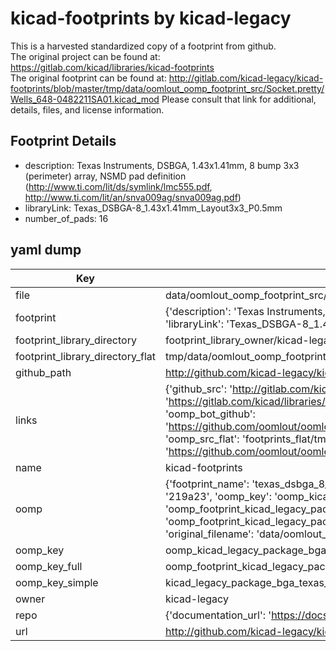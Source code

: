 # kicad-footprints by kicad-legacy  
This is a harvested standardized copy of a footprint from github.  
The original project can be found at:  
https://gitlab.com/kicad/libraries/kicad-footprints  
The original footprint can be found at:
http://gitlab.com/kicad-legacy/kicad-footprints/blob/master/tmp/data/oomlout_oomp_footprint_src/Socket.pretty/Wells_648-0482211SA01.kicad_mod
Please consult that link for additional, details, files, and license information.  
## Footprint Details
* description: Texas Instruments, DSBGA, 1.43x1.41mm, 8 bump 3x3 (perimeter) array, NSMD pad definition (http://www.ti.com/lit/ds/symlink/lmc555.pdf, http://www.ti.com/lit/an/snva009ag/snva009ag.pdf)  
* libraryLink: Texas_DSBGA-8_1.43x1.41mm_Layout3x3_P0.5mm  
* number_of_pads: 16  
## yaml dump  
| Key | Value |  
| --- | --- |  
| file | data/oomlout_oomp_footprint_src/kicad-footprints/Package_BGA.pretty/Texas_DSBGA-8_1.43x1.41mm_Layout3x3_P0.5mm.kicad_mod |  
| footprint | {'description': 'Texas Instruments, DSBGA, 1.43x1.41mm, 8 bump 3x3 (perimeter) array, NSMD pad definition (http://www.ti.com/lit/ds/symlink/lmc555.pdf, http://www.ti.com/lit/an/snva009ag/snva009ag.pdf)', 'libraryLink': 'Texas_DSBGA-8_1.43x1.41mm_Layout3x3_P0.5mm', 'number_of_pads': 16} |  
| footprint_library_directory | footprint_library_owner/kicad-legacy_kicad-footprints |  
| footprint_library_directory_flat | tmp/data/oomlout_oomp_footprint_src/footprints_flat/kicad_legacy_package_bga_texas_dsbga_8_1_43x1_41mm_layout3x3_p0_5mm/working |  
| github_path | http://github.com/kicad-legacy/kicad-footprints/blob/master/tmp/data/oomlout_oomp_footprint_src/Package_BGA.pretty/Texas_DSBGA-8_1.43x1.41mm_Layout3x3_P0.5mm.kicad_mod |  
| links | {'github_src': 'http://gitlab.com/kicad-legacy/kicad-footprints/blob/master/tmp/data/oomlout_oomp_footprint_src/Socket.pretty/Wells_648-0482211SA01.kicad_mod', 'github_src_repo': 'https://gitlab.com/kicad/libraries/kicad-footprints', 'oomp_bot': 'tmp/data/oomlout_oomp_footprint_src/footprints/kicad_legacy_package_bga_texas_dsbga_8_1_43x1_41mm_layout3x3_p0_5mm/working', 'oomp_bot_github': 'https://github.com/oomlout/oomlout_oomp_footprint_bot/tree/main/tmp/data/oomlout_oomp_footprint_src/footprints/kicad_legacy_package_bga_texas_dsbga_8_1_43x1_41mm_layout3x3_p0_5mm/working', 'oomp_src_flat': 'footprints_flat/tmp/data/oomlout_oomp_footprint_src/footprints_flat/kicad_legacy_package_bga_texas_dsbga_8_1_43x1_41mm_layout3x3_p0_5mm/working', 'oomp_src_flat_github': 'https://github.com/oomlout/oomlout_oomp_footprint_src/tree/main/tmp/data/oomlout_oomp_footprint_src/footprints_flat/kicad_legacy_package_bga_texas_dsbga_8_1_43x1_41mm_layout3x3_p0_5mm/working'} |  
| name | kicad-footprints |  
| oomp | {'footprint_name': 'texas_dsbga_8_1_43x1_41mm_layout3x3_p0_5mm', 'library_name': 'package_bga', 'md5': '219a23cd101d734aec12bd976aaa49d4', 'md5_10': '219a23cd10', 'md5_5': '219a2', 'md5_6': '219a23', 'oomp_key': 'oomp_kicad_legacy_package_bga_texas_dsbga_8_1_43x1_41mm_layout3x3_p0_5mm', 'oomp_key_extra': 'oomp_footprint_kicad_legacy_package_bga_texas_dsbga_8_1_43x1_41mm_layout3x3_p0_5mm', 'oomp_key_full': 'oomp_footprint_kicad_legacy_package_bga_texas_dsbga_8_1_43x1_41mm_layout3x3_p0_5mm_219a23', 'oomp_key_simple': 'kicad_legacy_package_bga_texas_dsbga_8_1_43x1_41mm_layout3x3_p0_5mm', 'original_filename': 'data/oomlout_oomp_footprint_src/kicad-footprints/Package_BGA.pretty/Texas_DSBGA-8_1.43x1.41mm_Layout3x3_P0.5mm.kicad_mod', 'owner_name': 'kicad_legacy'} |  
| oomp_key | oomp_kicad_legacy_package_bga_texas_dsbga_8_1_43x1_41mm_layout3x3_p0_5mm |  
| oomp_key_full | oomp_footprint_kicad_legacy_package_bga_texas_dsbga_8_1_43x1_41mm_layout3x3_p0_5mm |  
| oomp_key_simple | kicad_legacy_package_bga_texas_dsbga_8_1_43x1_41mm_layout3x3_p0_5mm |  
| owner | kicad-legacy |  
| repo | {'documentation_url': 'https://docs.github.com/rest/repos/repos#get-a-repository', 'message': 'Not Found'} |  
| url | http://github.com/kicad-legacy/kicad-footprints |  

